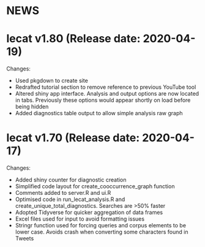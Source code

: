 NEWS
================

# lecat v1.80 (Release date: 2020-04-19)

Changes:

  - Used pkgdown to create site
  - Redrafted tutorial section to remove reference to previous YouTube
    tool
  - Altered shiny app interface. Analysis and output options are now
    located in tabs. Previously these options would appear shortly on
    load before being hidden
  - Added diagnostics table output to allow simple analysis raw graph

# lecat v1.70 (Release date: 2020-04-17)

Changes:

  - Added shiny counter for diagnostic creation
  - Simplified code layout for create\_cooccurrence\_graph function
  - Comments added to server.R and ui.R
  - Optimised code in run\_lecat\_analysis.R and
    create\_unique\_total\_diagnostics. Searches are \>50% faster
  - Adopted Tidyverse for quicker aggregation of data frames
  - Excel files used for input to avoid formatting issues
  - Stringr function used for forcing queries and corpus elements to be
    lower case. Avoids crash when converting some characters found in
    Tweets
